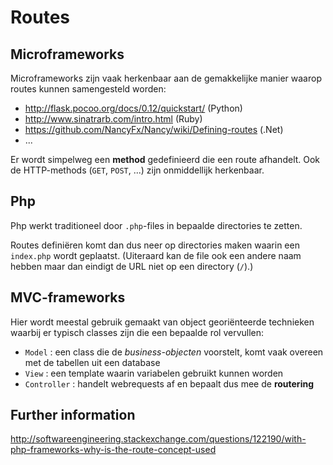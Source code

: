 # Routes

## Microframeworks

Microframeworks zijn vaak herkenbaar aan de gemakkelijke manier waarop
routes kunnen samengesteld worden:

- http://flask.pocoo.org/docs/0.12/quickstart/ (Python)
- http://www.sinatrarb.com/intro.html (Ruby)
- https://github.com/NancyFx/Nancy/wiki/Defining-routes (.Net)
- ...

Er wordt simpelweg een **method** gedefinieerd die een route afhandelt. Ook
de HTTP-methods (`GET`, `POST`, ...) zijn onmiddellijk herkenbaar.

## Php

Php werkt traditioneel door `.php`-files in bepaalde directories te zetten.

Routes definiëren komt dan dus neer op directories maken waarin een
`index.php` wordt geplaatst. (Uiteraard kan de file ook een andere naam
hebben maar dan eindigt de URL niet op een directory (`/`).)

## MVC-frameworks

Hier wordt meestal gebruik gemaakt van object georiënteerde technieken
waarbij er typisch classes zijn die een bepaalde rol vervullen:

- `Model` : een class die de *business-objecten* voorstelt, komt vaak
  overeen met de tabellen uit een database
- `View` : een template waarin variabelen gebruikt kunnen worden
- `Controller` : handelt webrequests af en bepaalt dus mee de **routering**

## Further information

http://softwareengineering.stackexchange.com/questions/122190/with-php-frameworks-why-is-the-route-concept-used
